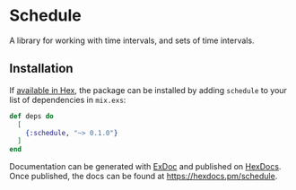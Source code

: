 # Schedule

A library for working with time intervals, and sets of time intervals.

## Installation

If [available in Hex](https://hex.pm/docs/publish), the package can be installed
by adding `schedule` to your list of dependencies in `mix.exs`:

```elixir
def deps do
  [
    {:schedule, "~> 0.1.0"}
  ]
end
```

Documentation can be generated with [ExDoc](https://github.com/elixir-lang/ex_doc)
and published on [HexDocs](https://hexdocs.pm). Once published, the docs can
be found at <https://hexdocs.pm/schedule>.

